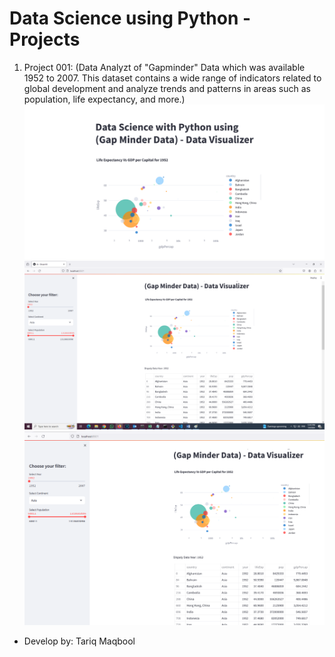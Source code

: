 # Data Science using Python - Projects
1. Project 001: 
   (Data Analyzt of "Gapminder" Data which was available 1952 to 2007. This dataset contains a wide range of indicators related to global development and analyze trends and patterns in areas such as population, life expectancy, and more.)
   <img src="p1-r1.png">
   <img src="p1-r2.png">
   <img src="p1-r3.png">
   
* Develop by: Tariq Maqbool
